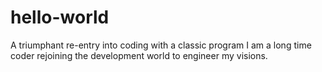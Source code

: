 # hello-world
A triumphant re-entry into coding with a classic program
I am a long time coder rejoining the development world to engineer my visions.
